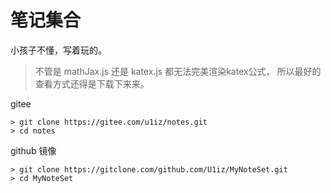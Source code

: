 # 笔记集合

小孩子不懂，写着玩的。



> 不管是 mathJax.js 还是 katex.js 都无法完美渲染katex公式，
> 所以最好的查看方式还得是下载下来来。

gitee

```
> git clone https://gitee.com/u1iz/notes.git
> cd notes
```



github 镜像

```
> git clone https://gitclone.com/github.com/U1iz/MyNoteSet.git
> cd MyNoteSet
```



